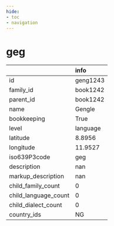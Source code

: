 ```yaml
---
hide:
- toc
- navigation
---
```

# geg
|                      | info     |
|:---------------------|:---------|
| id                   | geng1243 |
| family_id            | book1242 |
| parent_id            | book1242 |
| name                 | Gengle   |
| bookkeeping          | True     |
| level                | language |
| latitude             | 8.8956   |
| longitude            | 11.9527  |
| iso639P3code         | geg      |
| description          | nan      |
| markup_description   | nan      |
| child_family_count   | 0        |
| child_language_count | 0        |
| child_dialect_count  | 0        |
| country_ids          | NG       |